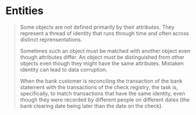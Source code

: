 # Entities

> Some objects are not defined primarily by their attributes. They represent a thread of identity that runs through time and often across distinct reprensentations.
>
> Sometimes such an object must be matched with another object even though attributes differ. An object must be distinguished from other objects even though they might have the same attributes. Mistaken identity can lead to data corruption.
>
> When the bank customer is reconciling the transaction of the bank statement with the transactions of the check registry, the task is, specifically, to match transactions that have the same identity, even though they were recorded by different people on different dates (the bank clearing date being later than the date on the check).
